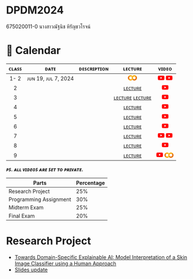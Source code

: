 # DPDM2024
675020011-0 นางสาวณัฐนิช หิรัญชวโรจน์ 

# 📅 Calendar
|  ᴄʟᴀꜱꜱ  |     ᴅᴀᴛᴇ      |               ᴅᴇꜱᴄʀɪᴘᴛɪᴏɴ                        | ʟᴇᴄᴛᴜʀᴇ  | ᴠɪᴅᴇᴏ  |
|:-------:|:-------------:|:-----------------------------------------------:|:---------:|:--------:|
|   1- 2  | ᴊᴜɴ 19, ᴊᴜʟ 7, 2024 |                                          | [<img width="25" src="Doc/colab-logo.png"/>](Python101_(dpdm2024).ipynb)| [<img width="18" src="Doc/youtube.png"/>](https://youtu.be/yPsk4Eqe1qI) [<img width="18" src="Doc/youtube.png"/>](https://youtu.be/pRwFkYGwUEQ)|
|   2     | |       | [ʟᴇᴄᴛᴜʀᴇ]() | [<img width="18" src="Doc/youtube.png"/>]()|
|   3     |  | | [ʟᴇᴄᴛᴜʀᴇ]() [ʟᴇᴄᴛᴜʀᴇ]() | [<img width="18" src="Doc/youtube.png"/>]()|
|   4     |  |  | [ʟᴇᴄᴛᴜʀᴇ]() | [<img width="18" src="Doc/youtube.png"/>]()|
|   5     |  |                   |  <a href="./Doc/PythonScript.md#ตอนใช้งาน">ʟᴇᴄᴛᴜʀᴇ</a> | [<img width="18" src="Doc/youtube.png"/>]()|
|   6     |  |                   |  [ʟᴇᴄᴛᴜʀᴇ]() | [<img width="18" src="Doc/youtube.png"/>]()|
|   7     |   |                    |  <a href="./Doc/Web.md#WebApplication">ʟᴇᴄᴛᴜʀᴇ</a> | [<img width="18" src="Doc/youtube.png"/>]() [<img width="18" src="Doc/youtube.png"/>]()|
|   8     | |                        |  [ʟᴇᴄᴛᴜʀᴇ]() | [<img width="18" src="Doc/youtube.png"/>]()|
|   9     |  |   |  [ʟᴇᴄᴛᴜʀᴇ]() | [<img width="18" src="Doc/youtube.png"/>]() [<img width="25" src="Doc/colab-logo.png"/>]()|

***ᴘꜱ. ᴀʟʟ ᴠɪᴅᴇᴏꜱ ᴀʀᴇ ꜱᴇᴛ ᴛᴏ ᴘʀɪᴠᴀᴛᴇ.***

| Parts | Percentage |
| ----------- | ----------- |
| Research Project | 25% |
| Programming Assignment | 30% |
| Midterm Exam | 25% |
| Final Exam | 20% |


# Research Project 
- [Towards Domain-Specific Explainable AI: Model Interpretation of a Skin Image Classifier using a Human Approach](https://drive.google.com/file/d/1eIdSXnHjDQwgVPWEDzKjkcZ2pJuGydm7/view)
- [Slides update](https://github.com/nattntn/DPDM2024/tree/main/Research%20Project)

